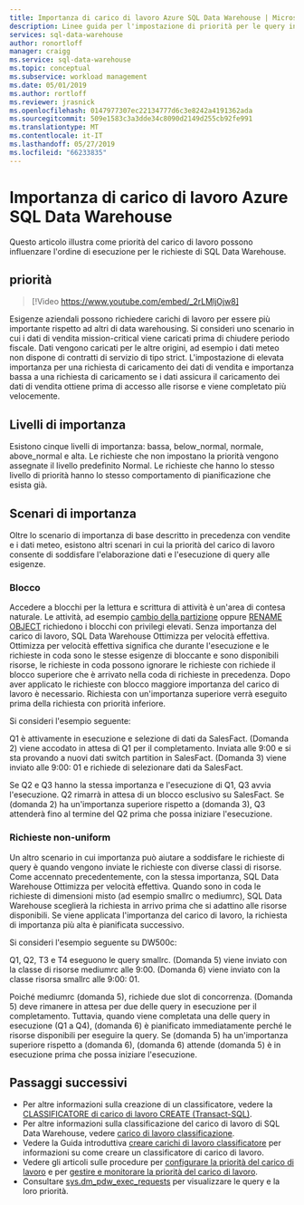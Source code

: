 ```yaml
---
title: Importanza di carico di lavoro Azure SQL Data Warehouse | Microsoft Docs
description: Linee guida per l'impostazione di priorità per le query in Azure SQL Data Warehouse.
services: sql-data-warehouse
author: ronortloff
manager: craigg
ms.service: sql-data-warehouse
ms.topic: conceptual
ms.subservice: workload management
ms.date: 05/01/2019
ms.author: rortloff
ms.reviewer: jrasnick
ms.openlocfilehash: 0147977307ec22134777d6c3e8242a4191362ada
ms.sourcegitcommit: 509e1583c3a3dde34c8090d2149d255cb92fe991
ms.translationtype: MT
ms.contentlocale: it-IT
ms.lasthandoff: 05/27/2019
ms.locfileid: "66233835"
---
```

# <a name="azure-sql-data-warehouse-workload-importance"></a>Importanza di carico di lavoro Azure SQL Data Warehouse

Questo articolo illustra come priorità del carico di lavoro possono influenzare l'ordine di esecuzione per le richieste di SQL Data Warehouse.

## <a name="importance"></a>priorità

> [!Video https://www.youtube.com/embed/_2rLMljOjw8]

Esigenze aziendali possono richiedere carichi di lavoro per essere più importante rispetto ad altri di data warehousing.  Si consideri uno scenario in cui i dati di vendita mission-critical viene caricati prima di chiudere periodo fiscale.  Dati vengono caricati per le altre origini, ad esempio i dati meteo non dispone di contratti di servizio di tipo strict.   L'impostazione di elevata importanza per una richiesta di caricamento dei dati di vendita e importanza bassa a una richiesta di caricamento se i dati assicura il caricamento dei dati di vendita ottiene prima di accesso alle risorse e viene completato più velocemente.

## <a name="importance-levels"></a>Livelli di importanza

Esistono cinque livelli di importanza: bassa, below_normal, normale, above_normal e alta.  Le richieste che non impostano la priorità vengono assegnate il livello predefinito Normal.  Le richieste che hanno lo stesso livello di priorità hanno lo stesso comportamento di pianificazione che esista già.

## <a name="importance-scenarios"></a>Scenari di importanza

Oltre lo scenario di importanza di base descritto in precedenza con vendite e i dati meteo, esistono altri scenari in cui la priorità del carico di lavoro consente di soddisfare l'elaborazione dati e l'esecuzione di query alle esigenze.

### <a name="locking"></a>Blocco

Accedere a blocchi per la lettura e scrittura di attività è un'area di contesa naturale.  Le attività, ad esempio [cambio della partizione](/azure/sql-data-warehouse/sql-data-warehouse-tables-partition) oppure [RENAME OBJECT](/sql/t-sql/statements/rename-transact-sql) richiedono i blocchi con privilegi elevati.  Senza importanza del carico di lavoro, SQL Data Warehouse Ottimizza per velocità effettiva.  Ottimizza per velocità effettiva significa che durante l'esecuzione e le richieste in coda sono le stesse esigenze di bloccante e sono disponibili risorse, le richieste in coda possono ignorare le richieste con richiede il blocco superiore che è arrivato nella coda di richieste in precedenza.  Dopo aver applicato le richieste con blocco maggiore importanza del carico di lavoro è necessario. Richiesta con un'importanza superiore verrà eseguito prima della richiesta con priorità inferiore.

Si consideri l'esempio seguente:

Q1 è attivamente in esecuzione e selezione di dati da SalesFact.
(Domanda 2) viene accodato in attesa di Q1 per il completamento.  Inviata alle 9:00 e si sta provando a nuovi dati switch partition in SalesFact.
(Domanda 3) viene inviato alle 9:00: 01 e richiede di selezionare dati da SalesFact.

Se Q2 e Q3 hanno la stessa importanza e l'esecuzione di Q1, Q3 avvia l'esecuzione. Q2 rimarrà in attesa di un blocco esclusivo su SalesFact.  Se (domanda 2) ha un'importanza superiore rispetto a (domanda 3), Q3 attenderà fino al termine del Q2 prima che possa iniziare l'esecuzione.

### <a name="non-uniform-requests"></a>Richieste non-uniform

Un altro scenario in cui importanza può aiutare a soddisfare le richieste di query è quando vengono inviate le richieste con diverse classi di risorse.  Come accennato precedentemente, con la stessa importanza, SQL Data Warehouse Ottimizza per velocità effettiva.  Quando sono in coda le richieste di dimensioni misto (ad esempio smallrc o mediumrc), SQL Data Warehouse sceglierà la richiesta in arrivo prima che si adattino alle risorse disponibili.  Se viene applicata l'importanza del carico di lavoro, la richiesta di importanza più alta è pianificata successivo.
  
Si consideri l'esempio seguente su DW500c:

Q1, Q2, T3 e T4 eseguono le query smallrc.
(Domanda 5) viene inviato con la classe di risorse mediumrc alle 9:00.
(Domanda 6) viene inviato con la classe risorsa smallrc alle 9:00: 01.

Poiché mediumrc (domanda 5), richiede due slot di concorrenza.  (Domanda 5) deve rimanere in attesa per due delle query in esecuzione per il completamento.  Tuttavia, quando viene completata una delle query in esecuzione (Q1 a Q4), (domanda 6) è pianificato immediatamente perché le risorse disponibili per eseguire la query.  Se (domanda 5) ha un'importanza superiore rispetto a (domanda 6), (domanda 6) attende (domanda 5) è in esecuzione prima che possa iniziare l'esecuzione.

## <a name="next-steps"></a>Passaggi successivi

- Per altre informazioni sulla creazione di un classificatore, vedere la [CLASSIFICATORE di carico di lavoro CREATE (Transact-SQL)](https://docs.microsoft.com/sql/t-sql/statements/create-workload-classifier-transact-sql).  
- Per altre informazioni sulla classificazione del carico di lavoro di SQL Data Warehouse, vedere [carico di lavoro classificazione](sql-data-warehouse-workload-classification.md).  
- Vedere la Guida introduttiva [creare carichi di lavoro classificatore](quickstart-create-a-workload-classifier-tsql.md) per informazioni su come creare un classificatore di carico di lavoro.
- Vedere gli articoli sulle procedure per [configurare la priorità del carico di lavoro](sql-data-warehouse-how-to-configure-workload-importance.md) e per [gestire e monitorare la priorità del carico di lavoro](sql-data-warehouse-how-to-manage-and-monitor-workload-importance.md).
- Consultare [sys.dm_pdw_exec_requests](/sql/relational-databases/system-dynamic-management-views/sys-dm-pdw-exec-requests-transact-sql) per visualizzare le query e la loro priorità.
